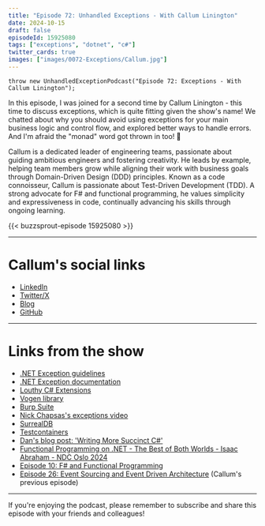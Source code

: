 ```yaml
---
title: "Episode 72: Unhandled Exceptions - With Callum Linington"
date: 2024-10-15
draft: false
episodeId: 15925080
tags: ["exceptions", "dotnet", "c#"]
twitter_cards: true
images: ["images/0072-Exceptions/Callum.jpg"]
---
```


`throw new UnhandledExceptionPodcast("Episode 72: Exceptions - With Callum Linington");`

In this episode, I was joined for a second time by Callum Linington - this time to discuss exceptions, which is quite fitting given the show's name! We chatted about why you should avoid using exceptions for your main business logic and control flow, and explored better ways to handle errors. And I'm afraid the "monad" word got thrown in too! 🙈

Callum is a dedicated leader of engineering teams, passionate about guiding ambitious engineers and fostering creativity. He leads by example, helping team members grow while aligning their work with business goals through Domain-Driven Design (DDD) principles. Known as a code connoisseur, Callum is passionate about Test-Driven Development (TDD). A strong advocate for F# and functional programming, he values simplicity and expressiveness in code, continually advancing his skills through ongoing learning.

{{< buzzsprout-episode 15925080 >}}

---

# Callum's social links

* [LinkedIn](https://www.linkedin.com/in/callum-linington-b27b9488/)
* [Twitter/X](https://x.com/No1Melman)
* [Blog](https://medium.com/@no1.melman10)
* [GitHub](https://github.com/no1melman)

---

# Links from the show

* [.NET Exception guidelines](https://learn.microsoft.com/en-us/dotnet/standard/design-guidelines/using-standard-exception-types)
* [.NET Exception documentation](https://learn.microsoft.com/en-us/dotnet/csharp/fundamentals/exceptions/)
* [Louthy C# Extensions](https://github.com/louthy/language-ext)
* [Vogen library](https://github.com/SteveDunn/Vogen)
* [Burp Suite](https://portswigger.net/burp/communitydownload)
* [Nick Chapsas's exceptions video](https://www.youtube.com/watch?v=2f2elFRmeLE)
* [SurrealDB](https://surrealdb.com/)
* [Testcontainers](https://dotnet.testcontainers.org/)
* [Dan's blog post: 'Writing More Succinct C#'](https://www.danclarke.com/2020-more-succinct-csharp)
* [Functional Programming on .NET - The Best of Both Worlds - Isaac Abraham - NDC Oslo 2024](https://www.youtube.com/watch?v=V9GYPOsPj4M)
* [Episode 10: F# and Functional Programming](https://unhandledexceptionpodcast.com/posts/0010-fsharp/)
* [Episode 26: Event Sourcing and Event Driven Architecture](https://unhandledexceptionpodcast.com/posts/0026-eventsourcing/) (Callum's previous episode)

---

If you're enjoying the podcast, please remember to subscribe and share this episode with your friends and colleagues!
